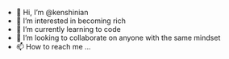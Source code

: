 - 👋 Hi, I’m @kenshinian
- 👀 I’m interested in becoming rich
- 🌱 I’m currently learning to code
- 💞️ I’m looking to collaborate on anyone with the same mindset
- 📫 How to reach me ...

<!---
kenshinian/kenshinian is a ✨ special ✨ repository because its `README.md` (this file) appears on your GitHub profile.
You can click the Preview link to take a look at your changes.
--->
